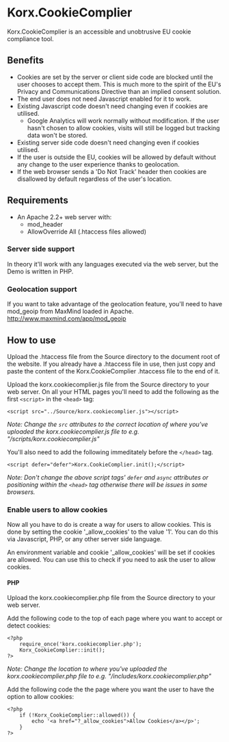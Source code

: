 # Korx.CookieComplier

Korx.CookieComplier is an accessible and unobtrusive EU cookie compliance tool.

## Benefits

* Cookies are set by the server or client side code are blocked until the user chooses to accept them. This is much more to the spirit of the EU's Privacy and Communications Directive than an implied consent solution.
* The end user does not need Javascript enabled for it to work.
* Existing Javascript code doesn't need changing even if cookies are utilised.
    * Google Analytics will work normally without modification. If the user hasn't chosen to allow cookies, visits will still be logged but tracking data won't be stored.
* Existing server side code doesn't need changing even if cookies utilised.
* If the user is outside the EU, cookies will be allowed by default without any change to the user experience thanks to geolocation.
* If the web browser sends a 'Do Not Track' header then cookies are disallowed by default regardless of the user's location.

## Requirements

* An Apache 2.2+ web server with:
    * mod_header
    * AllowOverride All (.htaccess files allowed)

### Server side support

In theory it'll work with any languages executed via the web server, but the Demo is written in PHP.

### Geolocation support

If you want to take advantage of the geolocation feature, you'll need to have mod_geoip from MaxMind loaded in Apache. http://www.maxmind.com/app/mod_geoip

## How to use

Upload the .htaccess file from the Source directory to the document root of the website. If you already have a .htaccess file in use, then just copy and paste the content of the Korx.CookieComplier .htaccess file to the end of it.

Upload the korx.cookiecomplier.js file from the Source directory to your web server. On all your HTML pages you'll need to add the following as the first `<script>` in the `<head>` tag:

    <script src="../Source/korx.cookiecomplier.js"></script>

*Note: Change the `src` attributes to the correct location of where you've uploaded the korx.cookiecomplier.js file to e.g. "/scripts/korx.cookiecomplier.js"*

You'll also need to add the following immeditately before the `</head>` tag.

    <script defer="defer">Korx.CookieComplier.init();</script>

*Note: Don't change the above script tags' `defer` and `async` attributes or positioning within the `<head>` tag otherwise there will be issues in some browsers.*

### Enable users to allow cookies

Now all you have to do is create a way for users to allow cookies. This is done by setting the cookie '_allow_cookies' to the value '1'. You can do this via Javascript, PHP, or any other server side language.

An environment variable and cookie '_allow_cookies' will be set if cookies are allowed. You can use this to check if you need to ask the user to allow cookies.

#### PHP

Upload the korx.cookiecomplier.php file from the Source directory to your web server.

Add the following code to the top of each page where you want to accept or detect cookies:

    <?php
        require_once('korx.cookiecomplier.php');
        Korx_CookieComplier::init();
    ?>

*Note: Change the location to where you've uploaded the korx.cookiecomplier.php file to e.g. "/includes/korx.cookiecomplier.php"*

Add the following code the the page where you want the user to have the option to allow cookies:

    <?php
        if (!Korx_CookieComplier::allowed()) {
            echo '<a href="?_allow_cookies">Allow Cookies</a></p>';
        }
    ?>

